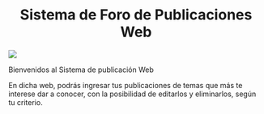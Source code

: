 <h1 align="center"> Sistema de Foro de Publicaciones Web </h1>
 <p align="left">
   <img src="https://img.shields.io/badge/STATUS-EN%20DESAROLLO-green">
   </p>
<p>Bienvenidos al Sistema de publicación Web</p>
<p>En dicha web, podrás ingresar tus publicaciones de temas que más te interese dar a conocer, con la posibilidad de editarlos y eliminarlos, según tu criterio.</p>
